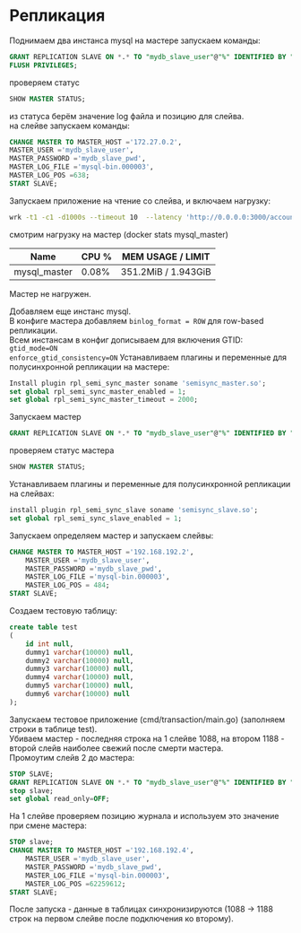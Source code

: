 # Репликация
Поднимаем два инстанса mysql
на мастере запускаем команды:
```sql
GRANT REPLICATION SLAVE ON *.* TO "mydb_slave_user"@"%" IDENTIFIED BY "mydb_slave_pwd"; 
FLUSH PRIVILEGES;
```
проверяем статус
```sql
SHOW MASTER STATUS;
```
из статуса берём значение log файла и позицию для слейва. <br>
на слейве запускаем команды:
```sql
CHANGE MASTER TO MASTER_HOST ='172.27.0.2',
MASTER_USER ='mydb_slave_user',
MASTER_PASSWORD ='mydb_slave_pwd',
MASTER_LOG_FILE ='mysql-bin.000003',
MASTER_LOG_POS =638;
START SLAVE;

```

Запускаем приложение на чтение со слейва, и включаем нагрузку:
```bash
wrk -t1 -c1 -d1000s --timeout 10  --latency 'http://0.0.0.0:3000/account/search_user?firstname=Bobby&secondname=Chase' 
```
смотрим нагрузку на мастер (docker stats mysql_master) <br>

| Name      |  CPU % |  MEM USAGE / LIMIT   |
| ----------- | ----------- | ----------- |
| mysql_master     | 0.08%       |351.2MiB / 1.943GiB |

Мастер не нагружен. <br>

Добавляем еще инстанс mysql.<br>
В конфиге мастера добавляем ```binlog_format = ROW``` для row-based репликации.<br>
Всем инстансам в конфиг дописываем для включения GTID:
```gtid_mode=ON``` <br>
```enforce_gtid_consistency=ON```
Устанавливаем плагины и переменные для полусинхронной репликации на мастере:
```sql
Install plugin rpl_semi_sync_master soname 'semisync_master.so';
set global rpl_semi_sync_master_enabled = 1;
set global rpl_semi_sync_master_timeout = 2000;
```
Запускаем мастер
```sql
GRANT REPLICATION SLAVE ON *.* TO "mydb_slave_user"@"%" IDENTIFIED BY "mydb_slave_pwd"; 
```
проверяем статус мастера
```sql
SHOW MASTER STATUS;
```
Устанавливаем плагины и переменные для полусинхронной репликации на слейвах:
```sql
install plugin rpl_semi_sync_slave soname 'semisync_slave.so';
set global rpl_semi_sync_slave_enabled = 1;
```

Запускаем определяем мастер и запускаем слейвы:
```sql
CHANGE MASTER TO MASTER_HOST ='192.168.192.2',
    MASTER_USER ='mydb_slave_user',
    MASTER_PASSWORD ='mydb_slave_pwd',
    MASTER_LOG_FILE ='mysql-bin.000003',
    MASTER_LOG_POS = 484;
START SLAVE;
```
Создаем тестовую таблицу:
```sql
create table test
(
    id int null,
    dummy1 varchar(10000) null,
    dummy2 varchar(10000) null,
    dummy3 varchar(10000) null,
    dummy4 varchar(10000) null,
    dummy5 varchar(10000) null,
    dummy6 varchar(10000) null
);
```

Запускаем тестовое приложение (cmd/transaction/main.go) (заполняем строки в таблице test).<br>
Убиваем мастер - последняя строка на 1 слейве 1088, на втором 1188 -  второй слейв наиболее свежий после смерти мастера.<br>
Промоутим слейв 2 до мастера:
```sql
STOP SLAVE;
GRANT REPLICATION SLAVE ON *.* TO "mydb_slave_user"@"%" IDENTIFIED BY "mydb_slave_pwd";
stop slave;
set global read_only=OFF;
```
На 1 слейве проверяем позицию журнала и используем это значение при смене мастера:
```sql
STOP slave;
CHANGE MASTER TO MASTER_HOST ='192.168.192.4',
    MASTER_USER ='mydb_slave_user',
    MASTER_PASSWORD ='mydb_slave_pwd',
    MASTER_LOG_FILE ='mysql-bin.000003',
    MASTER_LOG_POS =62259612;
START SLAVE;
```

После запуска - данные в таблицах синхронизируются (1088 -> 1188 строк на первом слейве после подключения ко второму).
